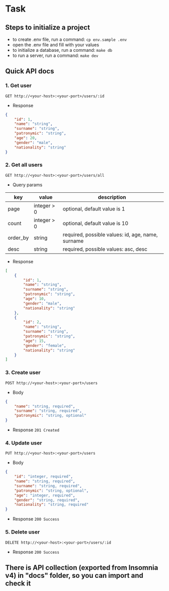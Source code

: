 # Task

## Steps to initialize a project

- to create .env file, run a command: ```cp env.sample .env```
- open the .env file and fill with your values
- to initialize a database, run a command: ```make db```
- to run a server, run a command: ```make dev```

## Quick API docs

### 1. Get user

```http
GET http://<your-host>:<your-port>/users/:id
```

- Response

```json
{
	"id": 1,
	"name": "string",
	"surname": "string",
	"patronymic": "string",
	"age": 20,
	"gender": "male",
	"nationality": "string"
}
```

### 2. Get all users

```http
GET http://<your-host>:<your-port>/users/all
```

- Query params

key | value | description
--- | --- | ---
page | integer > 0 | optional, default value is 1
count | integer > 0 | optional, default value is 10
order_by | string | required, possible values: id, age, name, surname
desc | string | required, possible values: asc, desc

- Response

```json
[
	{
		"id": 1,
		"name": "string",
		"surname": "string",
		"patronymic": "string",
		"age": 10,
		"gender": "male",
		"nationality": "string"
	},
	{
		"id": 2,
		"name": "string",
		"surname": "string",
		"patronymic": "string",
		"age": 15,
		"gender": "female",
		"nationality": "string"
	}
]
```

### 3. Create user

```http
POST http://<your-host>:<your-port>/users
```

- Body

```json
{
    "name": "string, required",
    "surname": "string, required",
    "patronymic": "string, optional"
}
```

- Response ```201 Created```

### 4. Update user

```http
PUT http://<your-host>:<your-port>/users
```

- Body

```json
{
    "id": "integer, required",
    "name": "string, required",
    "surname": "string, required",
    "patronymic": "string, optional",
    "age": "integer, required",
    "gender": "string, required",
    "nationality": "string, required"
}
```

- Response ```200 Success```

### 5. Delete user

```http
DELETE http://<your-host>:<your-port>/users/:id
```

- Response ```200 Success```

## There is API collection (exported from Insomnia v4) in "docs" folder, so you can import and check it
